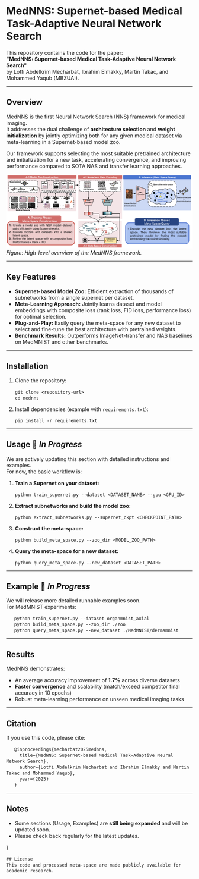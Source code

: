 # MedNNS: Supernet-based Medical Task-Adaptive Neural Network Search

This repository contains the code for the paper:  
**"MedNNS: Supernet-based Medical Task-Adaptive Neural Network Search"**  
by Lotfi Abdelkrim Mecharbat, Ibrahim Elmakky, Martin Takac, and Mohammed Yaqub (MBZUAI).

---

## Overview

MedNNS is the first Neural Network Search (NNS) framework for medical imaging.  
It addresses the dual challenge of **architecture selection** and **weight initialization** by jointly optimizing both for any given medical dataset via meta-learning in a Supernet-based model zoo.  

Our framework supports selecting the most suitable pretrained architecture and initialization for a new task, accelerating convergence, and improving performance compared to SOTA NAS and transfer learning approaches.  

![MedNNS Overview](./MedNNS_Overview.png)  
*Figure: High-level overview of the MedNNS framework.*  

---

## Key Features

- **Supernet-based Model Zoo:** Efficient extraction of thousands of subnetworks from a single supernet per dataset.
- **Meta-Learning Approach:** Jointly learns dataset and model embeddings with composite loss (rank loss, FID loss, performance loss) for optimal selection.
- **Plug-and-Play:** Easily query the meta-space for any new dataset to select and fine-tune the best architecture with pretrained weights.
- **Benchmark Results:** Outperforms ImageNet-transfer and NAS baselines on MedMNIST and other benchmarks.

---

## Installation

1. Clone the repository:

       git clone <repository-url>
       cd mednns

2. Install dependencies (example with `requirements.txt`):

       pip install -r requirements.txt

---

## Usage  🚧 *In Progress*  

We are actively updating this section with detailed instructions and examples.  
For now, the basic workflow is:

1. **Train a Supernet on your dataset:**

       python train_supernet.py --dataset <DATASET_NAME> --gpu <GPU_ID>

2. **Extract subnetworks and build the model zoo:**

       python extract_subnetworks.py --supernet_ckpt <CHECKPOINT_PATH>

3. **Construct the meta-space:**

       python build_meta_space.py --zoo_dir <MODEL_ZOO_PATH>

4. **Query the meta-space for a new dataset:**

       python query_meta_space.py --new_dataset <DATASET_PATH>

---

## Example  🚧 *In Progress*  

We will release more detailed runnable examples soon.  
For MedMNIST experiments:

       python train_supernet.py --dataset organmnist_axial
       python build_meta_space.py --zoo_dir ./zoo
       python query_meta_space.py --new_dataset ./MedMNIST/dermamnist

---

## Results

MedNNS demonstrates:
- An average accuracy improvement of **1.7%** across diverse datasets  
- **Faster convergence** and scalability (match/exceed competitor final accuracy in 10 epochs)  
- Robust meta-learning performance on unseen medical imaging tasks  

---

## Citation

If you use this code, please cite:

       @inproceedings{mecharbat2025mednns,
         title={MedNNS: Supernet-based Medical Task-Adaptive Neural Network Search},
         author={Lotfi Abdelkrim Mecharbat and Ibrahim Elmakky and Martin Takac and Mohammed Yaqub},
         year={2025}
       }

---

## Notes

- Some sections (Usage, Examples) are **still being expanded** and will be updated soon.  
- Please check back regularly for the latest updates.  

}
```
## License
This code and processed meta-space are made publicly available for academic research.
```
